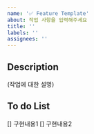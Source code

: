 ```yaml
---
name: '✅ Feature Template'
about: 작업 사항을 입력해주세요
title: ''
labels: ''
assignees: ''
---
```


## Description

(작업에 대한 설명)

## To do List

[] 구현내용1
[] 구현내용2
